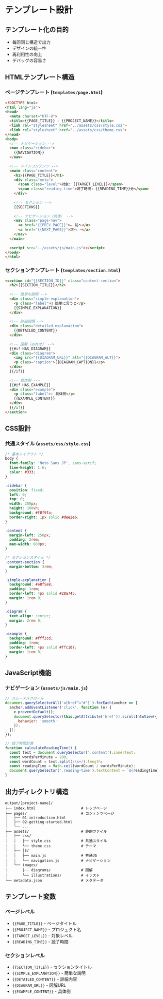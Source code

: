 # テンプレート設計

## テンプレート化の目的
- 毎回同じ構造で出力
- デザインの統一性
- 再利用性の向上
- デバッグの容易さ

## HTMLテンプレート構造

### ページテンプレート (`templates/page.html`)
```html
<!DOCTYPE html>
<html lang="ja">
<head>
  <meta charset="UTF-8">
  <title>{{PAGE_TITLE}} - {{PROJECT_NAME}}</title>
  <link rel="stylesheet" href="../assets/css/style.css">
  <link rel="stylesheet" href="../assets/css/theme.css">
</head>
<body>
  <!-- ナビゲーション -->
  <nav class="sidebar">
    {{NAVIGATION}}
  </nav>
  
  <!-- メインコンテンツ -->
  <main class="content">
    <h1>{{PAGE_TITLE}}</h1>
    <div class="meta">
      <span class="level">対象: {{TARGET_LEVEL}}</span>
      <span class="reading-time">読了時間: {{READING_TIME}}分</span>
    </div>
    
    <!-- セクション -->
    {{SECTIONS}}
    
    <!-- ナビゲーション（前後） -->
    <nav class="page-nav">
      <a href="{{PREV_PAGE}}">← 前へ</a>
      <a href="{{NEXT_PAGE}}">次へ →</a>
    </nav>
  </main>
  
  <script src="../assets/js/main.js"></script>
</body>
</html>
```

### セクションテンプレート (`templates/section.html`)
```html
<section id="{{SECTION_ID}}" class="content-section">
  <h2>{{SECTION_TITLE}}</h2>
  
  <!-- 簡単な説明 -->
  <div class="simple-explanation">
    <p class="label">🌟 簡単に言うと</p>
    {{SIMPLE_EXPLANATION}}
  </div>
  
  <!-- 詳細説明 -->
  <div class="detailed-explanation">
    {{DETAILED_CONTENT}}
  </div>
  
  <!-- 図解（あれば） -->
  {{#if HAS_DIAGRAM}}
  <div class="diagram">
    <img src="{{DIAGRAM_URL}}" alt="{{DIAGRAM_ALT}}">
    <p class="caption">{{DIAGRAM_CAPTION}}</p>
  </div>
  {{/if}}
  
  <!-- 具体例 -->
  {{#if HAS_EXAMPLE}}
  <div class="example">
    <p class="label">💡 具体例</p>
    {{EXAMPLE_CONTENT}}
  </div>
  {{/if}}
</section>
```

## CSS設計

### 共通スタイル (`assets/css/style.css`)
```css
/* 基本レイアウト */
body {
  font-family: 'Noto Sans JP', sans-serif;
  line-height: 1.6;
  color: #333;
}

.sidebar {
  position: fixed;
  left: 0;
  top: 0;
  width: 250px;
  height: 100vh;
  background: #f8f9fa;
  border-right: 1px solid #dee2e6;
}

.content {
  margin-left: 250px;
  padding: 2rem;
  max-width: 800px;
}

/* セクションスタイル */
.content-section {
  margin-bottom: 3rem;
}

.simple-explanation {
  background: #e8f5e8;
  padding: 1rem;
  border-left: 4px solid #28a745;
  margin: 1rem 0;
}

.diagram {
  text-align: center;
  margin: 2rem 0;
}

.example {
  background: #fff3cd;
  padding: 1rem;
  border-left: 4px solid #ffc107;
  margin: 1rem 0;
}
```

## JavaScript機能

### ナビゲーション (`assets/js/main.js`)
```javascript
// スムーススクロール
document.querySelectorAll('a[href^="#"]').forEach(anchor => {
  anchor.addEventListener('click', function (e) {
    e.preventDefault();
    document.querySelector(this.getAttribute('href')).scrollIntoView({
      behavior: 'smooth'
    });
  });
});

// 読了時間計算
function calculateReadingTime() {
  const text = document.querySelector('.content').innerText;
  const wordsPerMinute = 200;
  const wordCount = text.split(/\s+/).length;
  const readingTime = Math.ceil(wordCount / wordsPerMinute);
  document.querySelector('.reading-time').textContent = `${readingTime}分`;
}
```

## 出力ディレクトリ構造

```
output/[project-name]/
├── index.html                     # トップページ
├── pages/                         # コンテンツページ
│   ├── 01-introduction.html
│   ├── 02-getting-started.html
│   └── ...
├── assets/                        # 静的ファイル
│   ├── css/
│   │   ├── style.css              # 共通スタイル
│   │   └── theme.css              # テーマ
│   ├── js/
│   │   ├── main.js                # 共通JS
│   │   └── navigation.js          # ナビゲーション
│   └── images/
│       ├── diagrams/              # 図解
│       └── illustrations/         # イラスト
└── metadata.json                  # メタデータ
```

## テンプレート変数

### ページレベル
- `{{PAGE_TITLE}}` - ページタイトル
- `{{PROJECT_NAME}}` - プロジェクト名
- `{{TARGET_LEVEL}}` - 対象レベル
- `{{READING_TIME}}` - 読了時間

### セクションレベル
- `{{SECTION_TITLE}}` - セクションタイトル
- `{{SIMPLE_EXPLANATION}}` - 簡単な説明
- `{{DETAILED_CONTENT}}` - 詳細内容
- `{{DIAGRAM_URL}}` - 図解URL
- `{{EXAMPLE_CONTENT}}` - 具体例